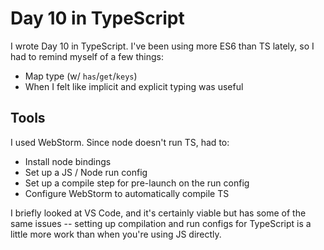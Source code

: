 # Day 10 in TypeScript

I wrote Day 10 in TypeScript. I've been using more ES6 than TS lately, so I had to remind myself of a few things:
- Map type (w/ `has`/`get`/`keys`)
- When I felt like implicit and explicit typing was useful

## Tools

I used WebStorm. Since node doesn't run TS, had to:
- Install node bindings
- Set up a JS / Node run config
- Set up a compile step for pre-launch on the run config
- Configure WebStorm to automatically compile TS

I briefly looked at VS Code, and it's certainly viable but has some of the same issues -- setting up compilation and run configs for TypeScript is a little more work than when you're using JS directly.

